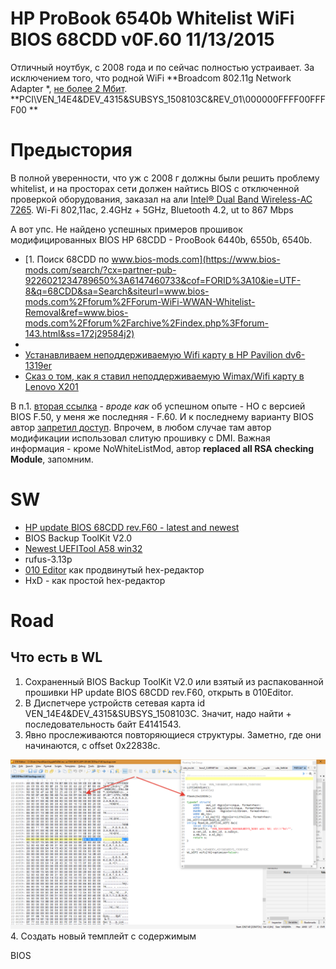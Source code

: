 # HP ProBook 6540b Whitelist WiFi BIOS 68CDD v0F.60 11/13/2015

Отличный ноутбук, с 2008 года и по сейчас полностью устраивает. За исключением того, что родной WiFi **Broadcom 802.11g Network Adapter
*, [не более 2 Мбит](https://forum.ixbt.com/topic.cgi?id=14:52775-15). **PCI\VEN_14E4&DEV_4315&SUBSYS_1508103C&REV_01\000000FFFF00FFFF00
**

# Предыстория

В полной уверенности, что уж с 2008 г должны были решить проблему whitelist, и на просторах сети должен найтись BIOS с отключенной проверкой оборудования, заказал на али [Intel® Dual Band Wireless-AC 7265](https://ark.intel.com/content/www/ru/ru/ark/products/83635/intel-dual-band-wireless-ac-7265.html). Wi-Fi 802,11ac, 2.4GHz + 5GHz, Bluetooth 4.2, ut to 867 Mbps

А вот упс. Не найдено успешных примеров прошивок модифицированных BIOS HP 68CDD - ProoBook 6440b, 6550b, 6540b.
- [1. Поиск 68CDD по www.bios-mods.com](https://www.bios-mods.com/search/?cx=partner-pub-9226021234789650%3A6147460733&cof=FORID%3A10&ie=UTF-8&q=68CDD&sa=Search&siteurl=www.bios-mods.com%2Fforum%2FForum-WiFi-WWAN-Whitelist-Removal&ref=www.bios-mods.com%2Fforum%2Farchive%2Findex.php%3Fforum-143.html&ss=172j29584j2)
- []()
- [Устанавливаем неподдерживаемую Wifi карту в HP Pavilion dv6-1319er](https://habr.com/ru/post/108820/)
- [Сказ о том, как я ставил неподдерживаемую Wimax/Wifi карту в Lenovo X201](https://habr.com/ru/post/107598/)

В п.1. [вторая ссылка](https://www.bios-mods.com/forum/Thread-request-HP-ProBook-6440b-whitelist?page=3) - _вроде как_ об успешном опыте - НО с версией BIOS F.50, у меня же последняя - F.60. И к последнему варианту BIOS автор [запретил доступ](https://rghost.net/8yyrTg5xl). Впрочем, в любом случае там автор модификации использовал слитую прошивку с DMI. Важная информация - кроме NoWhiteListMod, автор **replaced all RSA checking Module**, запомним.
 

# SW

- [HP update BIOS 68CDD rev.F60 - latest and newest](https://ftp.hp.com/pub/softpaq/sp73501-74000/sp73934.exe)
- BIOS Backup ToolKit V2.0
- [Newest UEFITool A58 win32](https://github.com/LongSoft/UEFITool/releases/tag/A58)
- rufus-3.13p
- [010 Editor](https://www.sweetscape.com/010editor/) как продвинутый hex-редактор
- HxD - как простой hex-редактор


# Road

## Что есть в WL

1. Cохраненный BIOS Backup ToolKit V2.0 или взятый из распакованной прошивки HP update BIOS 68CDD rev.F60, открыть в 010Editor. 
2. В Диспетчере устройств сетевая карта id VEN_14E4&DEV_4315&SUBSYS_1508103C. Значит, надо найти <ctrl>+<F> последовательность байт E4141543.
3. Явно прослеживаются повторяющиеся структуры. Заметно, где они начинаются, с offset 0x22838c.

![0x22838c](/pix/2021-03-03_10-56-13.png)
4. Создать новый темплейт с содержимым


BIOS





##



##
